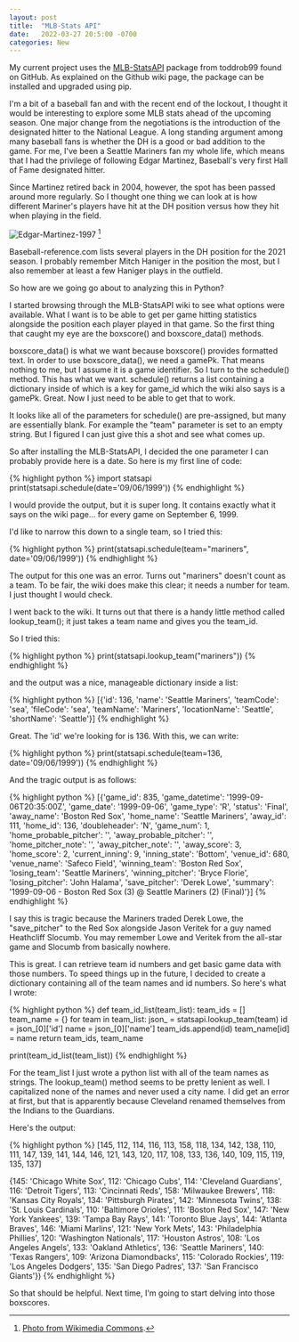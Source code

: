 ```yaml
---
layout: post
title:  "MLB-Stats API"
date:   2022-03-27 20:5:00 -0700
categories: New
---
```

My current project uses the [MLB-StatsAPI][stats-api] package from toddrob99 found on GitHub.  As explained on the Github wiki page, the package can be installed and upgraded using pip.

I'm a bit of a baseball fan and with the recent end of the lockout, I thought it would be interesting to explore some MLB stats ahead of the upcoming season.  One major change from the negotiations is the introduction of the designated hitter to the National League.  A long standing argument among many baseball fans is whether the DH is a good or bad addition to the game.  For me, I've been a Seattle Mariners fan my whole life, which means that I had the privilege of following Edgar Martinez, Baseball's very first Hall of Fame designated hitter.  

Since Martinez retired back in 2004, however, the spot has been passed around more regularly.  So I thought one thing we can look at is how different Mariner's players have hit at the DH position versus how they hit when playing in the field.

![Edgar-Martinez-1997](https://upload.wikimedia.org/wikipedia/commons/thumb/a/a8/Edgar_Martinez_1997.jpg/430px-Edgar_Martinez_1997.jpg?20131021232111 "*Edgar Martinez in 1997*")
[^1]

Baseball-reference.com lists several players in the DH position for the 2021 season.  I probably remember Mitch Haniger in the position the most, but I also remember at least a few Haniger plays in the outfield.

So how are we going go about to analyzing this in Python?

I started browsing through the MLB-StatsAPI wiki to see what options were available.  What I want is to be able to get per game hitting statistics alongside the position each player played in that game.  So the first thing that caught my eye are the boxscore() and boxscore_data() methods.  

boxscore_data() is what we want because boxscore() provides formatted text.  In order to use boxscore_data(), we need a gamePk.  That means nothing to me, but I assume it is a game identifier.  So I turn to the schedule() method.  This has what we want.  schedule() returns a list containing a dictionary inside of which is a key for game_id which the wiki also says is a gamePk.  Great.  Now I just need to be able to get that to work.  

It looks like all of the parameters for schedule() are pre-assigned, but many are essentially blank.  For example the "team" parameter is set to an empty string.  But I figured I can just give this a shot and see what comes up.

So after installing the MLB-StatsAPI, I decided the one parameter I can probably provide here is a date.  So here is my first line of code:

{% highlight python %}
import statsapi
print(statsapi.schedule(date='09/06/1999'))
{% endhighlight %}

I would provide the output, but it is super long.  It contains exactly what it says on the wiki page... for every game on September 6, 1999.  

I'd like to narrow this down to a single team, so I tried this:

{% highlight python %}
print(statsapi.schedule(team="mariners", date='09/06/1999'))
{% endhighlight %}

The output for this one was an error.  Turns out "mariners" doesn't count as a team.  To be fair, the wiki does make this clear; it needs a number for team.  I just thought I would check.

I went back to the wiki.  It turns out that there is a handy little method called lookup_team(); it just takes a team name and gives you the team_id.

So I tried this:

{% highlight python %}
print(statsapi.lookup_team("mariners"))
{% endhighlight %}

and the output was a nice, manageable dictionary inside a list:

{% highlight python %}
[{'id': 136, 'name': 'Seattle Mariners', 'teamCode': 'sea', 'fileCode': 'sea', 'teamName': 'Mariners', 'locationName': 'Seattle', 'shortName': 'Seattle'}]
{% endhighlight %}

Great.  The 'id' we're looking for is 136.  With this, we can write:

{% highlight python %}
print(statsapi.schedule(team=136, date='09/06/1999'))
{% endhighlight %}

And the tragic output is as follows:

{% highlight python %}
[{'game_id': 835, 'game_datetime': '1999-09-06T20:35:00Z', 'game_date': '1999-09-06', 'game_type': 'R', 'status': 'Final', 'away_name': 'Boston Red Sox', 'home_name': 'Seattle Mariners', 'away_id': 111, 'home_id': 136, 'doubleheader': 'N', 'game_num': 1, 'home_probable_pitcher': '', 'away_probable_pitcher': '', 'home_pitcher_note': '', 'away_pitcher_note': '', 'away_score': 3, 'home_score': 2, 'current_inning': 9, 'inning_state': 'Bottom', 'venue_id': 680, 'venue_name': 'Safeco Field', 'winning_team': 'Boston Red Sox', 'losing_team': 'Seattle Mariners', 'winning_pitcher': 'Bryce Florie', 'losing_pitcher': 'John Halama', 'save_pitcher': 'Derek Lowe', 'summary': '1999-09-06 - Boston Red Sox (3) @ Seattle Mariners (2) (Final)'}]
{% endhighlight %}

I say this is tragic because the Mariners traded Derek Lowe, the "save_pitcher" to the Red Sox alongside Jason Veritek for a guy named Heathcliff Slocumb.  You may remember Lowe and Veritek from the all-star game and Slocumb from basically nowhere.

This is great.  I can retrieve team id numbers and get basic game data with those numbers. To speed things up in the future, I decided to create a dictionary containing all of the team names and id numbers.  So here's what I wrote:

{% highlight python %}
def team_id_list(team_list):
    team_ids = []
    team_name = {}
    for team in team_list:
        json_ = statsapi.lookup_team(team)
        id = json_[0]['id']
        name = json_[0]['name']
        team_ids.append(id)
        team_name[id] = name
    return team_ids, team_name

print(team_id_list(team_list))
{% endhighlight %}

For the team_list I just wrote a python list with all of the team names as strings.  The lookup_team() method seems to be pretty lenient as well.  I capitalized none of the names and never used a city name.  I did get an error at first, but that is apparently because Cleveland renamed themselves from the Indians to the Guardians.

Here's the output:

{% highlight python %}
[145, 112, 114, 116, 113, 158, 118, 134, 142, 138, 110, 111, 147, 139, 141, 144, 146, 121, 143, 120, 117, 108, 133, 136, 140, 109, 115, 119, 135, 137]

{145: 'Chicago White Sox', 112: 'Chicago Cubs', 114: 'Cleveland Guardians', 116: 'Detroit Tigers', 113: 'Cincinnati Reds', 158: 'Milwaukee Brewers', 118: 'Kansas City Royals', 134: 'Pittsburgh Pirates', 142: 'Minnesota Twins', 138: 'St. Louis Cardinals', 110: 'Baltimore Orioles', 111: 'Boston Red Sox', 147: 'New York Yankees', 139: 'Tampa Bay Rays', 141: 'Toronto Blue Jays', 144: 'Atlanta Braves', 146: 'Miami Marlins', 121: 'New York Mets', 143: 'Philadelphia Phillies', 120: 'Washington Nationals', 117: 'Houston Astros', 108: 'Los Angeles Angels', 133: 'Oakland Athletics', 136: 'Seattle Mariners', 140: 'Texas Rangers', 109: 'Arizona Diamondbacks', 115: 'Colorado Rockies', 119: 'Los Angeles Dodgers', 135: 'San Diego Padres', 137: 'San Francisco Giants'})
{% endhighlight %}

So that should be helpful.  Next time, I'm going to start delving into those boxscores.

[stats-api]: https://github.com/toddrob99/MLB-StatsAPI
[Edgar-Martinez]:   https://commons.wikimedia.org/wiki/File:Edgar_Martinez_1997.jpg
[^1]: [Photo from Wikimedia Commons][Edgar-Martinez].

